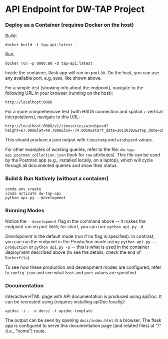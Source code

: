 # API Endpoint for DW-TAP Project

### Deploy as a Container (requires Docker on the host)

Build:
```shell
docker build -t tap-api:latest .
```

Run:
```shell
docker run -p 8080:80 -d tap-api:latest
```

Inside the container, flask app will run on port `80`.  On the host, you can use any available port, e.g, `8080`, like shown above.  

For a simple test (showing info about the endpoint), navigate to the following URL in your browser (running on the host):
```
http://localhost:8080
``` 

For a more comprehensive test (with HSDS connection and spatial + vertical interpolations), navigate to this URL:
```
http://localhost:8080/v1/timeseries/windspeed?height=67.00m&lat=40.7888&lon=-74.0059&start_date=20110302&stop_date=20110303&vertical_interpolation=nearest&spatial_interpolation=idw
```
This should produce a json output with `timestamp` and `windspeed` values.

For other examples of working queries, refer to the file: `dw-tap-api.postman_collection.json` (look for `raw` attributes). This file can be used by the Postman app (e.g., installed locally, on a laptop), which will cycle through all documented queries and show their status.

### Build & Run Natively (without a container)

```shell
conda env create
conda activate dw-tap-api
python api.py --development
```

### Running Modes

Notice the `--development` flag in the command above -- it makes the endpoint run on port `8080`; for short, you can run: `python api.py -d`. 

*Development* is the default mode (run if no flag is specified). In contrast, you can run the endpoint in the *Production* mode using: `python api.py --production` or `python api.py -p` -- this is what is used in the container deployment described above (to see the details, check the end of `Dockerfile`).

To see how these production and development modes are configured, refer to `config.json` and see what `host` and `port` values are specified.  

### Documentation

Interactive HTML page with API documentation is produced using apiDoc. It can be recreated using (requires installing apiDoc locally):
```
apidoc -i . -o docs/ -t apidoc-template
```
The output can be seen by opening `docs/index.html` in a browser. The flask app is configured to serve this documentation page (and related files) at "/" (i.e., "home") route.

